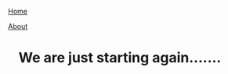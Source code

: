 <html>
  <head>
  <title>The Cyber monk</title>
   
  </head><ul><a href="index.md">Home</a></ul> <ul><a href="about.md">About</a></ul></menue>
  </head>
  <body>
  <center><h1>We are just starting again.......</h1></center>
  </body>
</html>
